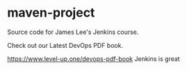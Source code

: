 # maven-project
Source code for James Lee's Jenkins course.

Check out our Latest DevOps PDF book.

https://www.level-up.one/devops-pdf-book
Jenkins is great
